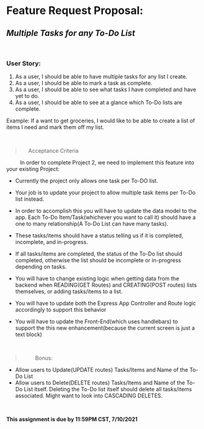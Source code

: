 # **Feature Request Proposal**: 
## ***Multiple Tasks for any To-Do List***

&nbsp;
&nbsp;

### **User Story**:
1. As a user, I should be able to have multiple tasks for any list I create.  
1. As a user, I should be able to mark a task as complete.
1. As a user, I should be able to see what tasks I have completed and have yet to do.
1. As a user, I should be able to see at a glance which To-Do lists are complete.

Example: If a want to get groceries, I would like to be able to create a list of items I need and mark them off my list.

&nbsp;

> &emsp; Acceptance Criteria

&emsp; &emsp; In order to complete Project 2, we need to implement this feature into your existing Project:

* Currently the project only allows one task per To-DO list.

* Your job is to update your project to allow multiple task items per To-Do list instead.
* In order to accomplish this you will have to update the data model to the app.  Each To-Do Item/Task(whichever you want to call it) should have a one to many relationship(A To-Do List can have many tasks).
* These tasks/items should have a status telling us if it is completed, incomplete, and in-progress.
* If all tasks/items are completed, the status of the To-Do list should completed, otherwise the list should be incomplete or in-progress depending on tasks.
* You will have to change existing logic when getting data from the backend when READING(GET Routes) and CREATING(POST routes) lists themselves, or adding tasks/items to a list.
* You will have to update both the Express App Controller and Route logic accordingly to support this behavior
* You will have to update the Front-End(which uses handlebars) to support the this new enhancement(because the current screen is just a text block)

&nbsp;

> &emsp; &emsp; Bonus: 
* Allow users to Update(UPDATE routes) Tasks/Items and Name of the To-Do List 
* Allow users to Delete(DELETE routes) Tasks/Items and Name of the To-Do List itself.  Deleting the To-Do list itself should delete all tasks/items associated.  Might want to look into CASCADING DELETES.

&nbsp;

**This assignment is due by 11:59PM CST, 7/10/2021**